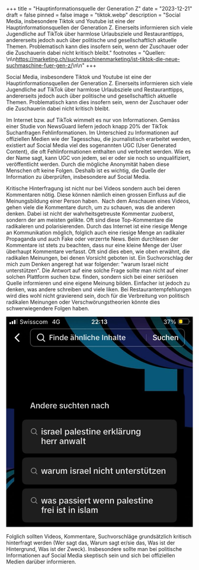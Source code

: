 +++
title = "Hauptinformationsquelle der Generation Z"
date = "2023-12-21"
draft = false
pinned = false
image = "tiktok.webp"
description = "Social Media, insbesondere Tiktok und Youtube ist eine der Hauptinformationsquellen der Generation Z. Einerseits informieren sich viele Jugendliche auf TikTok über harmlose Urlaubsziele und Restauranttipps, andererseits jedoch auch über politische und gesellschaftlich aktuelle Themen. Problematisch kann dies insofern sein, wenn der Zuschauer oder die Zuschauerin dabei nicht kritisch bleibt."
footnotes = "Quellen: <!--StartFragment-->\n\n<https://marketing.ch/suchmaschinenmarketing/ist-tiktok-die-neue-suchmaschine-fuer-gen-z/>\n\n<!--EndFragment-->"
+++
<!--StartFragment-->

Social Media, insbesondere Tiktok und Youtube ist eine der Hauptinformationsquellen der Generation Z. Einerseits informieren sich viele Jugendliche auf TikTok über harmlose Urlaubsziele und Restauranttipps, andererseits jedoch auch über politische und gesellschaftlich aktuelle Themen. Problematisch kann dies insofern sein, wenn der Zuschauer oder die Zuschauerin dabei nicht kritisch bleibt. 

Im Internet bzw. auf TikTok wimmelt es nur von Informationen. Gemäss einer Studie von NewsGuard liefern jedoch knapp 20% der TikTok Suchanfragen Fehlinformationen. Im Unterschied zu Informationen auf offiziellen Medien wie der Tagesschau, die journalistisch erarbeitet werden, existiert auf Social Media viel des sogenannten UGC (User Generated Content), die oft Fehlinformationen enthalten und verbreitet werden. Wie es der Name sagt, kann UGC von jedem, sei er oder sie noch so unqualifiziert, veröffentlicht werden. Durch die mögliche Anonymität haben diese Menschen oft keine Folgen. Deshalb ist es wichtig, die Quelle der Information zu überprüfen, insbesondere auf Social Media.

Kritische Hinterfragung ist nicht nur bei Videos sondern auch bei deren Kommentaren nötig. Diese können nämlich einen grossen Einfluss auf die Meinungsbildung einer Person haben.  Nach dem Anschauen eines Videos, gehen viele die Kommentare durch, um zu schauen, was die anderen denken. Dabei ist nicht der wahrheitsgetreuste Kommentar zuoberst, sondern der am meisten gelikte. Oft sind diese Top-Kommentare die radikaleren und polarisierenden. Durch das Internet ist eine riesige Menge an Kommunikation möglich, folglich auch eine riesige Menge an radikaler Propaganda und auch Fake oder verzerrte News. Beim durchlesen der Kommentare ist stets zu beachten, dass nur eine kleine Menge der User überhaupt Kommentare verfasst. Oft sind dies eben, wie oben erwähnt, die radikalen Meinungen, bei denen Vorsicht geboten ist. Ein Suchvorschlag der mich zum Denken angeregt hat war folgender: "warum Israel nicht unterstützen". Die Antwort auf eine solche Frage sollte man nicht auf einer solchen Plattform suchen bzw. finden, sondern sich bei einer seriösen Quelle informieren und eine eigene Meinung bilden. Einfacher ist jedoch zu denken, was andere schreiben und viele liken. Bei Restaurantempfehlungen wird dies wohl nicht gravierend sein, doch für die Verbreitung von politisch radikalen Meinungen oder Verschwörungstheorien könnte dies schwerwiegendere Folgen haben.

![](whatsapp-bild-2023-12-21-um-23.26.06_d6e498b8.jpg "Suchvorschläge auf TikTok")

Folglich sollten Videos, Kommentare, Suchvorschläge grundsätzlich kritisch hinterfragt werden (Wer sagt das, Warum sagt er/sie das, Was ist der Hintergrund, Was ist der Zweck). Insbesondere sollte man bei politische Informationen auf Social Media skeptisch sein und sich bei offiziellen Medien darüber informieren.

<!--EndFragment-->